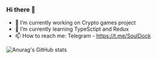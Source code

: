 ### Hi there 👋

- 🔭 I’m currently working on Crypto games project
- 🌱 I’m currently learning TypeSctipt and Redux
- 📫 How to reach me: Telegram - https://t.me/SoulDock


![Anurag's GitHub stats](https://github-readme-stats.vercel.app/api?username=SoulDock&theme=dark&show_icons=true)
